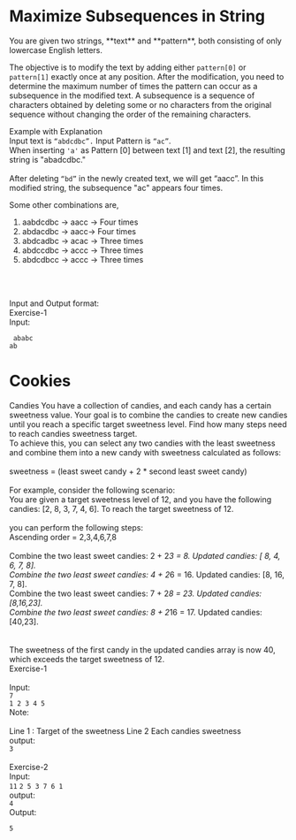 
<h1>Maximize Subsequences in String</h1>
You are given two strings, **text** and **pattern**, both consisting of only lowercase English letters.
<br>

The objective is to modify the text by adding either `pattern[0]` or `pattern[1]` exactly once at any position. 
After the modification, you need to determine the maximum number of times the pattern can occur as a subsequence in the modified text.
A subsequence is a sequence of characters obtained by deleting some or no characters from the original sequence without changing the order of the remaining characters.
<br>

Example with Explanation<br>
Input text is `“abdcdbc”.` Input Pattern is `“ac”`. <br>
When inserting `'a'` as Pattern [0] between text [1] and text [2], the resulting string is "abadcdbc."
<br>
<br>
After deleting `“bd”` in the newly created text, we will get “aacc”. In this modified string, the subsequence "ac" appears four times. <br>

Some other combinations are,
1.  aabdcdbc -> aacc -> Four times<br>
2.  abdacdbc -> aacc-> Four times<br>
3.  abdcadbc -> acac -> Three times<br>
4.  abdccdbc -> accc -> Three times<br>
5.  abdcdbcc -> accc -> Three times<br>

<br>
<br>

Input and Output format:
<br>
Exercise-1
<br>
Input: 

`
ababc` <br>
`
ab
`
<h1>Cookies</h1>

Candies
You have a collection of candies, and each candy has a certain sweetness value. Your goal is to combine the candies to create new candies until you reach a specific target sweetness level. Find how many steps need to reach candies sweetness target.
<br>
To achieve this, you can select any two candies with the least sweetness and combine them into a new candy with sweetness calculated as follows:
<br>
<br>
sweetness = (least sweet candy + 2 * second least sweet candy)
<br><br>
For example, consider the following scenario:
<br>
You are given a target sweetness level of 12, and you have the following candies: [2, 8, 3, 7, 4, 6]. To reach the target sweetness of 12.
<br><br>
you can perform the following steps:
<br>
Ascending order = 2,3,4,6,7,8
<br>
<br>
Combine the two least sweet candies: 2 + 2*3 = 8. Updated candies: [ 8, 4, 6, 7, 8]. <br>
Combine the two least sweet candies: 4 + 2*6 = 16. Updated candies: [8, 16, 7, 8]. <br>
Combine the two least sweet candies: 7 + 2*8 = 23. Updated candies: [8,16,23]. <br>
Combine the two least sweet candies: 8 + 2*16 = 17. Updated candies: [40,23]. <br>
<br>
<br>
The sweetness of the first candy in the updated candies array is now 40, which exceeds the target sweetness of 12.
<br>
Exercise-1
<br>
<br>
Input:
<br>
`
7
`
<br>
`
1 2 3 4 5
`
<br>
Note:
<br>
<br>
Line 1 : Target of the sweetness
Line 2 Each candies sweetness
<br>
output:<br>
`
3
`
<br>
<br>
Exercise-2
<br>
Input:
<br>
`
11
`
`
2 5 3 7 6 1
`
<br>
output:
<br>
`
4
`
<br>
Output:
<br>

`
5
`
